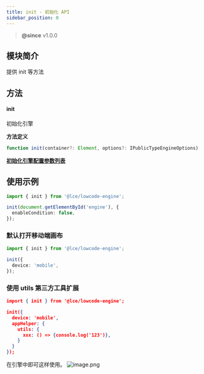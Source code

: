 ```yaml
---
title: init - 初始化 API
sidebar_position: 0
---
```


> **@since** v1.0.0

## 模块简介

提供 init 等方法

## 方法

#### init

初始化引擎

**方法定义**

```typescript
function init(container?: Element, options?: IPublicTypeEngineOptions): void;
```

[**初始化引擎配置参数列表**](./configOptions)

## 使用示例

```typescript
import { init } from '@lce/lowcode-engine';

init(document.getElementById('engine'), {
  enableCondition: false,
});
```

### 默认打开移动端画布

```typescript
import { init } from '@lce/lowcode-engine';

init({
  device: 'mobile',
});
```

### 使用 utils 第三方工具扩展

```json
import { init } from '@lce/lowcode-engine';

init({
  device: 'mobile',
  appHelper: {
    utils: {
      xxx: () => {console.log('123')},
    }
  }
});
```

在引擎中即可这样使用。
![image.png](https://img.alicdn.com/imgextra/i4/O1CN01FWvu051OxAEYrHBy5_!!6000000001771-2-tps-3584-1796.png)
